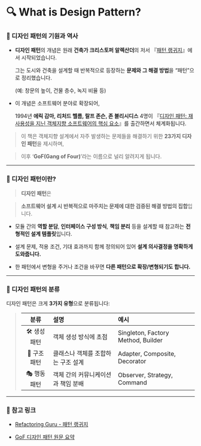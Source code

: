 
# **🔍 What is Design Pattern?**

### **📘 디자인 패턴의 기원과 역사**

-   **디자인 패턴**의 개념은 원래 **건축가 크리스토퍼 알렉산더**의 저서 『[패턴 랭귀지](https://refactoring.guru/ko/pattern-language-book)』에서 시작되었습니다.
    
    그는 도시와 건축을 설계할 때 반복적으로 등장하는 **문제와 그 해결 방법**을 “패턴”으로 정리했습니다.
    
    (예: 창문의 높이, 건물 층수, 녹지 비율 등)
    
-   이 개념은 소프트웨어 분야로 확장되어,
    
    1994년 **에릭 감마, 리처드 헬름, 랄프 존슨, 존 블리시디스** 4명이 『[디자인 패턴: 재사용성을 지닌 객체지향 소프트웨어의 핵심 요소](https://refactoring.guru/gof-book)』를 출간하면서 체계화됩니다.
    

  

> 이 책은 객체지향 설계에서 자주 발생하는 문제들을 해결하기 위한 **23가지 디자인 패턴**을 제시하며,

> 이후 ‘**GoF(Gang of Four)**’라는 이름으로 널리 알려지게 됩니다.

----------

### **🧱 디자인 패턴이란?**

  

> **디자인 패턴**은

> **소프트웨어 설계 시 반복적으로 마주치는 문제에 대한 검증된 해결 방법의 집합**입니다.

  

-   모듈 간의 **역할 분담**, **인터페이스 구성 방식**, **책임 분리** 등을 설계할 때 참고하는 **전형적인 설계 템플릿**입니다.
    
-   설계 문제, 적용 조건, 기대 효과까지 함께 정의되어 있어 **설계 의사결정을 명확하게 도와줍니다.**
    
-   한 패턴에서 변형을 주거나 조건을 바꾸면 **다른 패턴으로 확장/변형되기도 합니다.**
    

----------

### **🧩 디자인 패턴의 분류**

  

디자인 패턴은 크게 **3가지 유형**으로 분류됩니다:
  > | 분류 | 설명 | 예시
  > |:---:| :--- | :---   
  >|🛠 생성 패턴 | 객체 생성 방식에 초점 |Singleton, Factory Method, Builder |
  >|🧱 구조 패턴 |클래스나 객체를 조합하는 구조 설계 |Adapter, Composite, Decorator | 
  >| 🎭 행동 패턴| 객체 간의 커뮤니케이션과 책임 분배 | Observer, Strategy, Command |

  

----------

### **📎 참고 링크**

-   [Refactoring Guru - 패턴 랭귀지](https://refactoring.guru/ko/pattern-language-book)
    
-   [GoF 디자인 패턴 원문 요약](https://refactoring.guru/gof-book)
